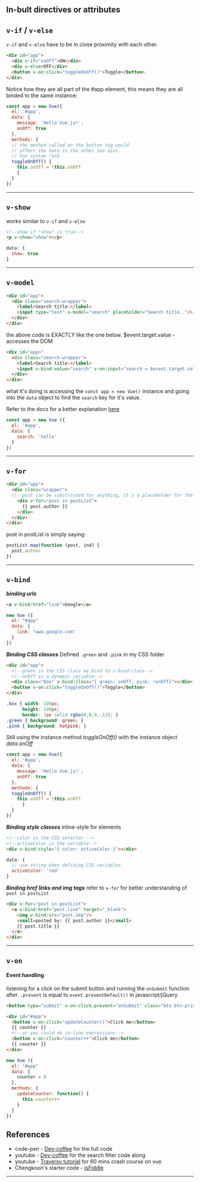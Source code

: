 ## In-bult directives or attributes
## `v-if` / `v-else`
`v-if` and `v-else` have to be in close proximity with each other.

```html
<div id="app">
  <div v-if="onOff">ON</div>
  <div v-else>OFF</div>
  <button v-on:click="toggleOnOff()">Toggle</button>
</div>
```
Notice how they are all part of the #app element, this means they are all binded to the same instance:
```js
const app = new Vue({
  el: '#app',
  data: {
    message: 'Hello Vue.js!',
    onOff: true
  },
  methods: {
  // the method called on the button tag would
  // affect the data in the other two divs.
  // Vue syntax !es6
  toggleOnOff() {
  	this.onOff = !this.onOff
    }
  }
})
```
---
## `v-show`
works similar to `v-if` and `v-else`
```html
<!--show if "show" is true-->
<p v-show="show"></p>
```
```js
data: {
  show: true
}
```
---
## `v-model`
```html
<div id="app">
  <div class="search-wrapper">
    <label>Search title:</label>
    <input type="text" v-model="search" placeholder="Search title.."/>
  </div>
</div>
```
the above code is EXACTLY like the one below.
$event.target.value - accesses the DOM
```html
<div id="app>"
  <div class="search-wrapper">
    <label>Search title:</label>
    <input v-bind:value="search" v-on:input="search = $event.target.value" placeholder="Search title">
  </div>
</div>
```
what it's doing is accessing the `const app = new Vue()` instance and going into the `data` object to find the `search` key for it's value.

Refer to the docs for a better explanation [here](https://vuejs.org/v2/guide/forms.html#v-model-with-Components)
```js
const app = new Vue ({
  el: '#app',
  data: {
    search: 'hello'
  }
})
```
---
## `v-for`
```html
<div id="app">
  <div class="wrapper">
  <!--post can be substituted for anything, it's a placeholder for the iteration-->
    <div v-for="post in postList">
      {{ post.author }}
    </div>
  </div>
</div>
```
post in postList is simply saying:
```js
postList.map(function (post, ind) {
  post.author
})
```
---
## `v-bind`
__*binding urls*__
```html
<a v-bind:href="link">Google</a>
```
```js
new Vue ({
  el: "#app"
  data: {
    link: "www.google.com"
  }
})
```
__*Binding CSS classes*__
Defined `.green` and `.pink` in my CSS folder
```html
<div id="app">
  <!--green is the CSS class we bind to v-bind:class-->
  <!--onOff is a dynamic variable-->
  <div class="box" v-bind:class="{ green: onOff, pink: !onOff}"></div>
  <button v-on:click="toggleOnOff()">Toggle</button>
</div>

```
```css
.box { width: 100px;
      height: 100px;
      border: 1px solid rgba(0,0,0,.12); }
.green { background: green; }
.pink { background: hotpink; }
```
Still using the instance method *toggleOnOff()* with the instance object *data.onOff*
```js
const app = new Vue({
  el: '#app',
  data: {
    message: 'Hello Vue.js!',
    onOff: true
  },
  methods: {
  toggleOnOff() {
  	this.onOff = !this.onOff
	  }
  }
})
```
__*Binding style classes*__
inline-style for elements
```html
<!--color is the CSS selector -->
<!--activeColor is the variable-->
<div v-bind:style="{ color: activeColor }"></div>
```
```js
data: {
  // use string when defining CSS variables
  activeColor: 'red'
}
```
__*Binding href links and img tags*__
refer to `v-for` for better understanding of `post in postList`
```html
<div v-for="post in postList">
  <a v-bind:href="post.link" target="_blank">
    <img v-bind:src="post.img"/>
    <small>posted by: {{ post.author }}</small>
    {{ post.title }}
  </a>
</div>
```
---
## `v-on`
#### Event handling
listening for a click on the submit button and running the `onSubmit` function after. `.prevent` is equal to `event.preventDefault()` in javascript/jQuery
```html
<button type="submit" v-on:click.prevent="onSubmit" class="btn btn-primary">Save product</button>
```
```html
<div id="#app">
  <button v-on:click="updateCounter()">Click me</button>
  {{ counter }}
  <!--or you could do in-line expressions-->
  <button v-on:click="counter++">Click me</button>
  {{ counter }}
</div>
```
```js
new Vue ({
  el: "#app"
  data: {
    counter = 0
  },
  methods: {
    updateCounter: function() {
      this.counter++
    }
  }
})
```

## References
* code-pen - [Dev-coffee](http://codepen.io/AndrewThian/pen/QdeOVa) for the full code
* youtube - [Dev-coffee](https://www.youtube.com/watch?v=VPUdtEf3oXI) for the search filter code along
* youtube - [Traversy tutorial](https://www.youtube.com/watch?v=z6hQqgvGI4Y) for 60 mins crash course on vue
* Chengkoon's starter code - [jsFiddle](https://jsfiddle.net/chengkoon/g4ed1hkq/)
---
